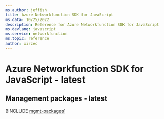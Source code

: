 ```yaml
---
ms.author: jeffish
title: Azure Networkfunction SDK for JavaScript
ms.data: 10/25/2022
description: Reference for Azure Networkfunction SDK for JavaScript
ms.devlang: javascript
ms.service: networkfunction
ms.topic: reference
author: xirzec
---
```

# Azure Networkfunction SDK for JavaScript - latest

## Management packages - latest
[!INCLUDE [mgmt-packages](networkfunction-mgmt-index.md)]